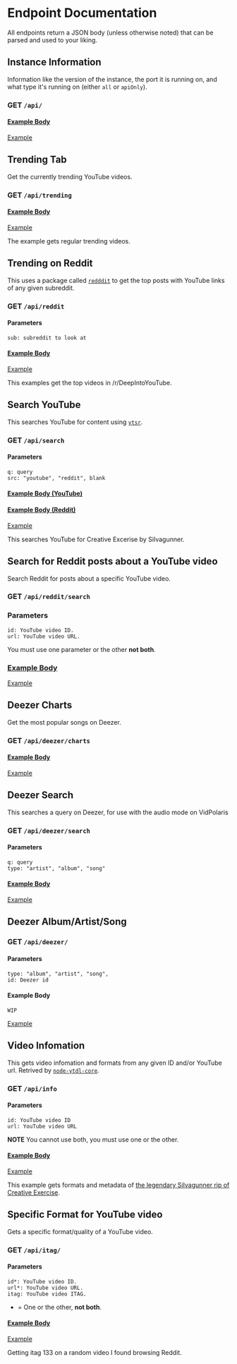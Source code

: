 # Endpoint Documentation

All endpoints return a JSON body (unless otherwise noted) that can be parsed and used to your liking.

## Instance Information

Information like the version of the instance, the port it is running on, and what type it's running on (either ``all`` or ``apiOnly``).

### GET ``/api/``

#### [Example Body](./example-responses/instanceInfo.json)

[Example](https://vidpolaris.tube/api/)

## Trending Tab
Get the currently trending YouTube videos.

### GET ``/api/trending``

#### [Example Body](./example-responses/trendingYt.json)

[Example](https://vidpolaris.tube/api/trending)

The example gets regular trending videos.

## Trending on Reddit
This uses a package called [``redddit``](https://github.com/n0rmancodes/redddit) to get the top posts with YouTube links of any given subreddit.

### GET ``/api/reddit``

#### Parameters
```
sub: subreddit to look at
```

#### [Example Body](./example-response/trendingReddit.json)

[Example](https://vidpolaris.tube/api/reddit?sub=DeepIntoYouTube)

This examples get the top videos in /r/DeepIntoYouTube.

## Search YouTube

This searches YouTube for content using [``ytsr``](https://github.com/TimeForANinja/node-ytsr).

### GET ``/api/search``

#### Parameters
```
q: query
src: "youtube", "reddit", blank
```

#### [Example Body (YouTube)](./example-responses/youtubeSearch.json) 
#### [Example Body (Reddit)](./example-responses/redditSearch)

[Example](https://vidpolaris.tube/api/search?q=creative%20exercise%20siivagunner)

This searches YouTube for Creative Excerise by SiIvagunner.

## Search for Reddit posts about a YouTube video

Search Reddit for posts about a specific YouTube video.

### GET ``/api/reddit/search``

### Parameters
```
id: YouTube video ID.
url: YouTube video URL.
```

You must use one parameter or the other **not both**.

### [Example Body](./example-responses/redditPostSearch.json)

[Example](https://vidpolaris.tube/api/reddit/search?id=ymbw2R3uIqc)

## Deezer Charts
Get the most popular songs on Deezer.

### GET ``/api/deezer/charts``

#### [Example Body](./example-responses/deezerCharts.json)

[Example](https://vidpolaris.tube/api/deezer/charts)

## Deezer Search
This searches a query on Deezer, for use with the audio mode on VidPolaris

### GET ``/api/deezer/search`` 

#### Parameters
```
q: query
type: "artist", "album", "song"
```

#### [Example Body](./example-responses/deezerSearch.json)

[Example](https://vidpolaris.tube/api/deezer/search?type=song&q=test) 

## Deezer Album/Artist/Song

### GET ``/api/deezer/``

#### Parameters
```
type: "album", "artist", "song",
id: Deezer id
```

#### Example Body
```
WIP
```

[Example](https://vidpolaris.tube/api/deezer?type=song&id=12345678) 

## Video Infomation
This gets video infomation and formats from any given ID and/or YouTube url. Retrived by [``node-ytdl-core``](https://github.com/fent/node-ytdl-core).

### GET ``/api/info``

#### Parameters
```
id: YouTube video ID
url: YouTube video URL
```

**NOTE** You cannot use both, you must use one or the other.

#### [Example Body](./example-responses/ytInfo.json)

[Example](https://vidpolaris.tube/api/info?id=ymbw2R3uIqc)

This example gets formats and metadata of [the legendary SiIvagunner rip of Creative Exercise](https://www.youtube.com/watch?v=ymbw2R3uIqc).


## Specific Format for YouTube video
Gets a specific format/quality of a YouTube video.

### GET ``/api/itag/``

#### Parameters
```
id*: YouTube video ID.
url*: YouTube video URL.
itag: YouTube video ITAG.
```
* = One or the other, **not both**.

#### [Example Body](./example-responses/ytItag.json) 

[Example](https://vidpolaris.tube/api/itag?id=0XgdWnsT0yc&itag=133)

Getting itag 133 on a random video I found browsing Reddit.